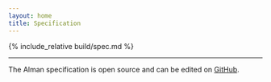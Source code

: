 ```yaml
---
layout: home
title: Specification
---
```


{% include_relative build/spec.md %}

---

The Alman specification is open source and can be edited on [GitHub](https://github.com/osolmaz/alman).
